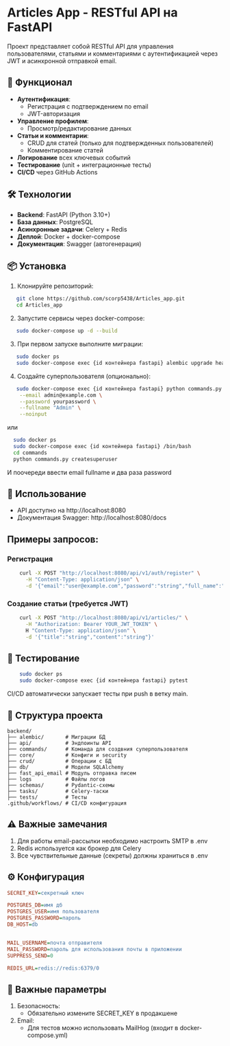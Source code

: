 # Articles App - RESTful API на FastAPI

Проект представляет собой RESTful API для управления пользователями, статьями и комментариями с аутентификацией через JWT и асинхронной отправкой email.

## 🚀 Функционал

- **Аутентификация**:
  - Регистрация с подтверждением по email
  - JWT-авторизация
- **Управление профилем**:
  - Просмотр/редактирование данных
- **Статьи и комментарии**:
  - CRUD для статей (только для подтвержденных пользователей)
  - Комментирование статей
- **Логирование** всех ключевых событий
- **Тестирование** (unit + интеграционные тесты)
- **CI/CD** через GitHub Actions

## 🛠 Технологии

- **Backend**: FastAPI (Python 3.10+)
- **База данных**: PostgreSQL
- **Асинхронные задачи**: Celery + Redis
- **Деплой**: Docker + docker-compose
- **Документация**: Swagger (автогенерация)

## 📦 Установка

1. Клонируйте репозиторий:
```bash
   git clone https://github.com/scorp5438/Articles_app.git
   cd Articles_app
```

2. Запустите сервисы через docker-compose:
```bash
   sudo docker-compose up -d --build
```
3. При первом запуске выполните миграции:
```bash
   sudo docker ps
   sudo docker-compose exec {id контейнера fastapi} alembic upgrade head
```

4. Создайте суперпользователя (опционально):
```bash
   sudo docker-compose exec {id контейнера fastapi} python commands.py createsuperuser \
    --email admin@example.com \
    --password yourpassword \
    --fullname "Admin" \
    --noinput
```
   или
```bash
  sudo docker ps
  sudo docker-compose exec {id контейнера fastapi} /bin/bash
  cd commands
  python commands.py createsuperuser
```
И поочереди ввести email fullname и два раза password

## 🔧 Использование

* API доступно на http://localhost:8080
* Документация Swagger: http://localhost:8080/docs

## Примеры запросов:
    
### Регистрация

```bash
    curl -X POST "http://localhost:8080/api/v1/auth/register" \
      -H "Content-Type: application/json" \
      -d '{"email":"user@example.com","password":"string","full_name":"string"}'
```

### Создание статьи (требуется JWT)

```bash
    curl -X POST "http://localhost:8080/api/v1/articles/" \
      -H "Authorization: Bearer YOUR_JWT_TOKEN" \
      H "Content-Type: application/json" \
      -d '{"title":"string","content":"string"}'
```

## 🧪 Тестирование

```bash
    sudo docker ps
    sudo docker-compose exec {id контейнера fastapi} pytest
```
CI/CD автоматически запускает тесты при push в ветку main.

## 📂 Структура проекта

```commandline
backend/
├── alembic/       # Миграции БД
├── api/           # Эндпоинты API
├── commands/      # Команда для создвния суперпользователя
├── core/          # Конфиги и security
├── crud/          # Операции с БД
├── db/            # Модели SQLAlchemy
├── fast_api_email # Модуль отправка писем
├── logs           # Файлы логов
├── schemas/       # Pydantic-схемы
├── tasks/         # Celery-таски
├── tests/         # Тесты
.github/workflows/ # CI/CD конфигурация
```

## ⚠️ Важные замечания

1. Для работы email-рассылки необходимо настроить SMTP в .env
2. Redis используется как брокер для Celery
3. Все чувствительные данные (секреты) должны храниться в .env

## ⚙️ Конфигурация

```ini
SECRET_KEY=секретный ключ

POSTGRES_DB=имя дб
POSTGRES_USER=имя пользователя
POSTGRES_PASSWORD=пароль
DB_HOST=db


MAIL_USERNAME=почта отправителя
MAIL_PASSWORD=пароль для использования почты в приложении
SUPPRESS_SEND=0

REDIS_URL=redis://redis:6379/0
```

## 🔧 Важные параметры

1. Безопасность:
   * Обязательно измените SECRET_KEY в продакшене
2. Email:
   * Для тестов можно использовать MailHog (входит в docker-compose.yml)
    




















